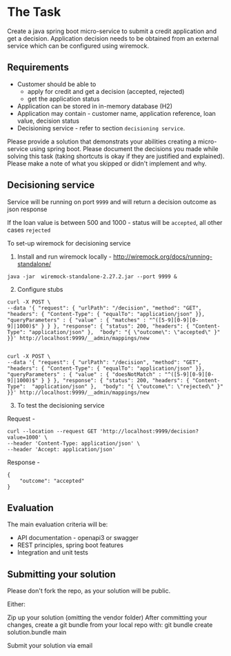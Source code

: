 # The Task

Create a java spring boot micro-service to submit a credit application and get a decision. Application decision needs to be obtained from an external service which can be configured using wiremock. 

## Requirements

- Customer should be able to 
  - apply for credit and get a decision (accepted, rejected)
  - get the application status
- Application can be stored in in-memory database (H2)
- Application may contain - customer name, application reference, loan value, decision status
- Decisioning service  - refer to section `decisioning service`. 

Please provide a solution that demonstrats your abilities creating a micro-service using spring boot.
Please document the decisions you made while solving this task (taking shortcuts is okay if they are justified and explained).
Please make a note of what you skipped or didn't implement and why.

## Decisioning service

Service will be running on port `9999` and will return a decision outcome as json response

If the loan value is between 500 and 1000 - status will be `accepted`, all other cases `rejected`

To set-up wiremock for decisioning service 
1) Install and run wiremock locally - http://wiremock.org/docs/running-standalone/ 
	
```
java -jar  wiremock-standalone-2.27.2.jar --port 9999 &
```
2) Configure stubs
	
```
curl -X POST \
--data '{ "request": { "urlPath": "/decision", "method": "GET", "headers": { "Content-Type": { "equalTo": "application/json" }}, "queryParameters" : { "value" : { "matches" : "^([5-9][0-9][0-9]|1000)$" } } }, "response": { "status": 200, "headers": { "Content-Type": "application/json" },  "body": "{ \"outcome\": \"accepted\" }" }}' http://localhost:9999/__admin/mappings/new


curl -X POST \
--data '{ "request": { "urlPath": "/decision", "method": "GET", "headers": { "Content-Type": { "equalTo": "application/json" }}, "queryParameters" : { "value" : { "doesNotMatch" : "^([5-9][0-9][0-9]|1000)$" } } }, "response": { "status": 200, "headers": { "Content-Type":  "application/json" },  "body": "{ \"outcome\": \"rejected\" }" }}' http://localhost:9999/__admin/mappings/new

```

3) To test the decisioning service

Request - 
```
curl --location --request GET 'http://localhost:9999/decision?value=1000' \
--header 'Content-Type: application/json' \
--header 'Accept: application/json'
```
Response - 
```
{
    "outcome": "accepted"
}
```

## Evaluation

The main evaluation criteria will be:

- API documentation - openapi3 or swagger
- REST principles, spring boot features
- Integration and unit tests

## Submitting your solution

Please don't fork the repo, as your solution will be public.

Either:

Zip up your solution (omitting the vendor folder)
After committing your changes, create a git bundle from your local repo with:
	git bundle create solution.bundle main
	
Submit your solution via email
